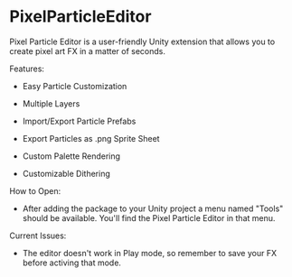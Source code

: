 # PixelParticleEditor

Pixel Particle Editor is a user-friendly Unity extension that allows you to create pixel art FX in a matter of seconds.


Features:
- Easy Particle Customization
- Multiple Layers
- Import/Export Particle Prefabs
- Export Particles as .png Sprite Sheet

- Custom Palette Rendering
- Customizable Dithering

How to Open:
- After adding the package to your Unity project a menu named "Tools" should be available. You'll find the Pixel Particle Editor in that menu.

Current Issues:
- The editor doesn't work in Play mode, so remember to save your FX before activing that mode.
